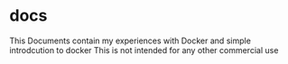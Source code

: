 docs
====

This Documents contain my experiences with Docker and simple introdcution to docker
This is not intended for any other commercial use


